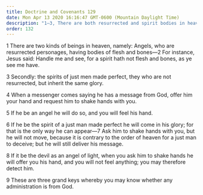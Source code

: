 ```yaml
---
title: Doctrine and Covenants 129
date: Mon Apr 13 2020 16:16:47 GMT-0600 (Mountain Daylight Time)
description: "1–3, There are both resurrected and spirit bodies in heaven; 4–9, Keys are given whereby messengers from beyond the veil may be identified."
order: 132
---
```


1 There are two kinds of beings in heaven, namely: Angels, who are resurrected personages, having bodies of flesh and bones—2 For instance, Jesus said: Handle me and see, for a spirit hath not flesh and bones, as ye see me have.

3 Secondly: the spirits of just men made perfect, they who are not resurrected, but inherit the same glory.

4 When a messenger comes saying he has a message from God, offer him your hand and request him to shake hands with you.

5 If he be an angel he will do so, and you will feel his hand.

6 If he be the spirit of a just man made perfect he will come in his glory; for that is the only way he can appear—7 Ask him to shake hands with you, but he will not move, because it is contrary to the order of heaven for a just man to deceive; but he will still deliver his message.

8 If it be the devil as an angel of light, when you ask him to shake hands he will offer you his hand, and you will not feel anything; you may therefore detect him.

9 These are three grand keys whereby you may know whether any administration is from God.
